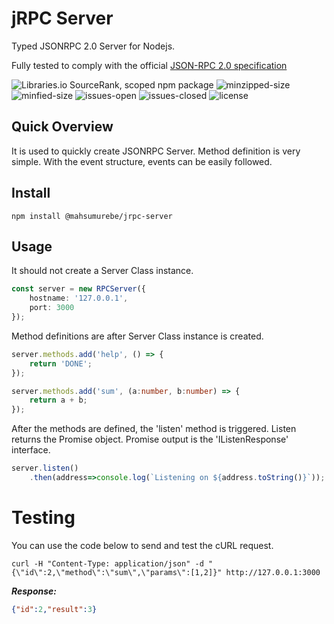 # jRPC Server

Typed JSONRPC 2.0 Server for Nodejs.

Fully tested to comply with the official [JSON-RPC 2.0 specification](https://www.jsonrpc.org/specification)

![Libraries.io SourceRank, scoped npm package](https://img.shields.io/librariesio/sourcerank/npm/@mahsumurebe/jrpc-server?style=for-the-badge)
![minzipped-size](https://img.shields.io/bundlephobia/minzip/@mahsumurebe/jrpc-server/1.0.4?style=for-the-badge)
![minfied-size](https://img.shields.io/bundlephobia/min/@mahsumurebe/jrpc-server/1.0.4?style=for-the-badge)
![issues-open](https://img.shields.io/github/issues/mahsumurebe/chip-8-go?style=for-the-badge)
![issues-closed](https://img.shields.io/github/issues-closed/mahsumurebe/chip-8-go?style=for-the-badge)
![license](https://img.shields.io/github/license/mahsumurebe/jrpc-server?style=for-the-badge)

## Quick Overview

It is used to quickly create JSONRPC Server. Method definition is very simple. With the event structure, events can be easily followed.

## Install
```
npm install @mahsumurebe/jrpc-server
```

## Usage

It should not create a Server Class instance.

```typescript
const server = new RPCServer({
    hostname: '127.0.0.1',
    port: 3000
});
```

Method definitions are after Server Class instance is created.

```typescript
server.methods.add('help', () => {
    return 'DONE';
});

server.methods.add('sum', (a:number, b:number) => {
    return a + b;
});
```

After the methods are defined, the 'listen' method is triggered.
Listen returns the Promise object.
Promise output is the 'IListenResponse' interface.

```typescript
server.listen()
    .then(address=>console.log(`Listening on ${address.toString()}`));
```

# Testing

You can use the code below to send and test the cURL request.

```shell script
curl -H "Content-Type: application/json" -d "{\"id\":2,\"method\":\"sum\",\"params\":[1,2]}" http://127.0.0.1:3000
```
***Response:***
```json
{"id":2,"result":3}
```

